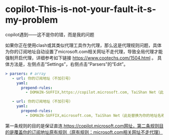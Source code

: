 # copilot-This-is-not-your-fault-it-s-my-problem
 copilot遇到——这不是你的错，而是我的问题



如果你正在使用clash或其类似代理工具作为代理，那么这是代理规则问题，具体为你的订阅地址自动设置了microsoft.com相关网址不走代理，导致全局代理才能强制开启代理，详细参考如下链接 https://www.cootechs.com/1504.html 。
具体方法是，左侧点击“Settings”，右侧点击“Parsers”的“Edit”。

```yaml
> parsers: # array
   - url: 你的订阅地址（不加引号）
     yaml:
       prepend-rules:
         - DOMAIN-SUFFIX,https://copilot.microsoft.com, TaiShan Net（此处替换为你的地址名称）

   - url: 你的订阅地址（不加引号）
     yaml:
       prepend-rules:
         - DOMAIN-SUFFIX,microsoft.com, TaiShan Net（此处替换为你的地址名称）

```

第一条规则的目的是保证直连,https://copilot.microsoft.com网址，第二条规则目的是覆盖你的订阅地址原有规则（原有规则：microsoft.com相关网址不走代理）
